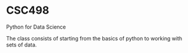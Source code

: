 # CSC498
Python for Data Science

The class consists of starting from the basics of python to working with sets of data.
